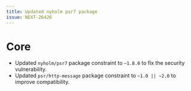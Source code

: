 ```yaml
---
title: Updated nyholm psr7 package
issue: NEXT-26426
---
```


# Core

* Updated `nyholm/psr7` package constraint to `~1.8.0` to fix the security vulnerability.
* Updated `psr/http-message` package constraint to `~1.0 || ~2.0` to improve compatibility.
